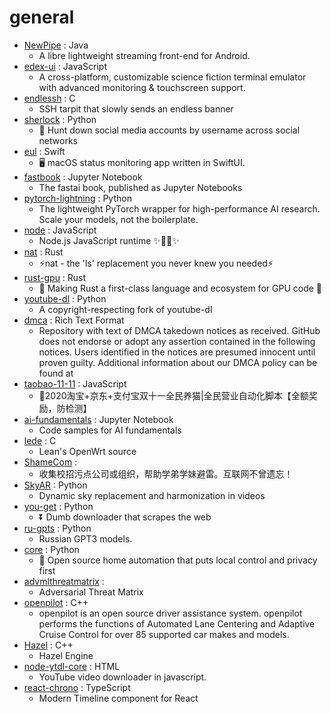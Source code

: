# general
- [NewPipe](https://github.com/TeamNewPipe/NewPipe) : Java
  - A libre lightweight streaming front-end for Android.
- [edex-ui](https://github.com/GitSquared/edex-ui) : JavaScript
  - A cross-platform, customizable science fiction terminal emulator with advanced monitoring & touchscreen support.
- [endlessh](https://github.com/skeeto/endlessh) : C
  - SSH tarpit that slowly sends an endless banner
- [sherlock](https://github.com/sherlock-project/sherlock) : Python
  - 🔎 Hunt down social media accounts by username across social networks
- [eul](https://github.com/gao-sun/eul) : Swift
  - 🖥️ macOS status monitoring app written in SwiftUI.
- [fastbook](https://github.com/fastai/fastbook) : Jupyter Notebook
  - The fastai book, published as Jupyter Notebooks
- [pytorch-lightning](https://github.com/PyTorchLightning/pytorch-lightning) : Python
  - The lightweight PyTorch wrapper for high-performance AI research. Scale your models, not the boilerplate.
- [node](https://github.com/nodejs/node) : JavaScript
  - Node.js JavaScript runtime ✨🐢🚀✨
- [nat](https://github.com/willdoescode/nat) : Rust
  - ⚡️nat - the 'ls' replacement you never knew you needed⚡️
- [rust-gpu](https://github.com/EmbarkStudios/rust-gpu) : Rust
  - 🐉 Making Rust a first-class language and ecosystem for GPU code 🚧
- [youtube-dl](https://github.com/l1ving/youtube-dl) : Python
  - A copyright-respecting fork of youtube-dl
- [dmca](https://github.com/github/dmca) : Rich Text Format
  - Repository with text of DMCA takedown notices as received. GitHub does not endorse or adopt any assertion contained in the following notices. Users identified in the notices are presumed innocent until proven guilty. Additional information about our DMCA policy can be found at
- [taobao-11-11](https://github.com/hyue418/taobao-11-11) : JavaScript
  - 🚀2020淘宝+京东+支付宝双十一全民养猫|全民营业自动化脚本【全额奖励，防检测】
- [ai-fundamentals](https://github.com/MicrosoftDocs/ai-fundamentals) : Jupyter Notebook
  - Code samples for AI fundamentals
- [lede](https://github.com/coolsnowwolf/lede) : C
  - Lean's OpenWrt source
- [ShameCom](https://github.com/ShameCom/ShameCom) : 
  - 收集校招污点公司或组织，帮助学弟学妹避雷。互联网不曾遗忘！
- [SkyAR](https://github.com/jiupinjia/SkyAR) : Python
  - Dynamic sky replacement and harmonization in videos
- [you-get](https://github.com/soimort/you-get) : Python
  - ⏬ Dumb downloader that scrapes the web
- [ru-gpts](https://github.com/sberbank-ai/ru-gpts) : Python
  - Russian GPT3 models.
- [core](https://github.com/home-assistant/core) : Python
  - 🏡 Open source home automation that puts local control and privacy first
- [advmlthreatmatrix](https://github.com/mitre/advmlthreatmatrix) : 
  - Adversarial Threat Matrix
- [openpilot](https://github.com/commaai/openpilot) : C++
  - openpilot is an open source driver assistance system. openpilot performs the functions of Automated Lane Centering and Adaptive Cruise Control for over 85 supported car makes and models.
- [Hazel](https://github.com/TheCherno/Hazel) : C++
  - Hazel Engine
- [node-ytdl-core](https://github.com/fent/node-ytdl-core) : HTML
  - YouTube video downloader in javascript.
- [react-chrono](https://github.com/prabhuignoto/react-chrono) : TypeScript
  - Modern Timeline component for React
